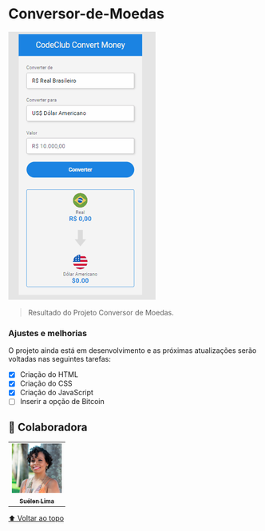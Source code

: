 # Conversor-de-Moedas

<img src="./assets/conversorDeMoedas.gif" alt="interface-final">

> Resultado do Projeto Conversor de Moedas.

### Ajustes e melhorias

O projeto ainda está em desenvolvimento e as próximas atualizações serão voltadas nas seguintes tarefas:

- [x] Criação do HTML
- [x] Criação do CSS
- [x] Criação do JavaScript
- [ ] Inserir a opção de Bitcoin

## 🤝 Colaboradora

<table>
  <tr>
    <td align="center">
      <a href="#">
        <img src="./assets/suelen-lima.jpg" width="100px;" alt="Foto de Suélen Lima"/><br>
        <sub>
          <b>Suélen Lima</b>
        </sub>
      </a>
    </td>
</table>

[⬆ Voltar ao topo](#Conversor-de-Moedas)<br>
